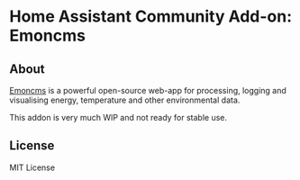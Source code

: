 # Home Assistant Community Add-on: Emoncms

## About

[Emoncms][0] is a powerful open-source web-app for processing, logging and visualising energy, temperature and other environmental data.

This addon is very much WIP and not ready for stable use.

## License

MIT License

[0]: https://emoncms.org/